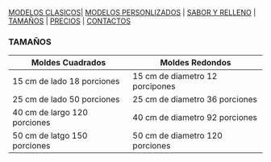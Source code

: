 [MODELOS CLASICOS](./MODELOS_CLASICOS.md)| [MODELOS PERSONLIZADOS](./MODELOS_PERSONALIZADOS.md) | [SABOR Y RELLENO](./SABOR_Y_RELLENO.md) | [TAMAÑOS](./TAMAÑOS.md) | [PRECIOS](./PRECIOS.md) | [CONTACTOS](./CONTACTOS.md)


### TAMAÑOS 

| Moldes Cuadrados | Moldes  Redondos|
|------------------|----------------|
| 15 cm  de lado 18 porciones | 15 cm de diametro 12 porcipones| 
| 25 cm de lado 50 porciones | 25 cm de diametro 36 porciones | 
| 40 cm de largo 120 porciones | 40 cm de diametro 92 porciones | 
| 50 cm de latgo 150 porciones | 50 cm de diametro  120 porciones | 
